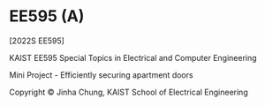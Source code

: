 # EE595 (A)
[2022S EE595]

KAIST EE595 Special Topics in Electrical and Computer Engineering <Secure Computer Architecture>


Mini Project - Efficiently securing apartment doors

Copyright © Jinha Chung, KAIST School of Electrical Engineering
